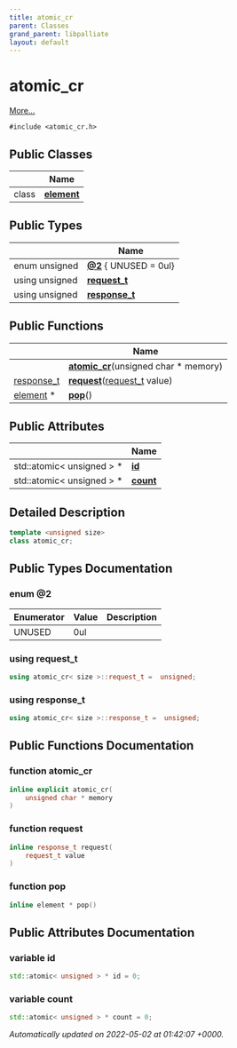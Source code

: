 ```yaml
---
title: atomic_cr
parent: Classes
grand_parent: libpalliate
layout: default
---
```


# atomic_cr



 [More...](#detailed-description)


`#include <atomic_cr.h>`

## Public Classes

|                | Name           |
| -------------- | -------------- |
| class | **[element](/libpalliate/generated/Classes/classatomic__cr_1_1element)**  |

## Public Types

|                | Name           |
| -------------- | -------------- |
| enum unsigned | **[@2](/libpalliate/generated/Classes/classatomic__cr#enum-@2)** { UNUSED = 0ul} |
| using unsigned | **[request_t](/libpalliate/generated/Classes/classatomic__cr#using-request-t)**  |
| using unsigned | **[response_t](/libpalliate/generated/Classes/classatomic__cr#using-response-t)**  |

## Public Functions

|                | Name           |
| -------------- | -------------- |
| | **[atomic_cr](/libpalliate/generated/Classes/classatomic__cr#function-atomic-cr)**(unsigned char * memory) |
| [response_t](/libpalliate/generated/Classes/classatomic__cr#using-response-t) | **[request](/libpalliate/generated/Classes/classatomic__cr#function-request)**([request_t](/libpalliate/generated/Classes/classatomic__cr#using-request-t) value) |
| [element](/libpalliate/generated/Classes/classatomic__cr_1_1element) * | **[pop](/libpalliate/generated/Classes/classatomic__cr#function-pop)**() |

## Public Attributes

|                | Name           |
| -------------- | -------------- |
| std::atomic< unsigned > * | **[id](/libpalliate/generated/Classes/classatomic__cr#variable-id)**  |
| std::atomic< unsigned > * | **[count](/libpalliate/generated/Classes/classatomic__cr#variable-count)**  |

## Detailed Description

```cpp
template <unsigned size>
class atomic_cr;
```

## Public Types Documentation

### enum @2

| Enumerator | Value | Description |
| ---------- | ----- | ----------- |
| UNUSED | 0ul|   |




### using request_t

```cpp
using atomic_cr< size >::request_t =  unsigned;
```


### using response_t

```cpp
using atomic_cr< size >::response_t =  unsigned;
```


## Public Functions Documentation

### function atomic_cr

```cpp
inline explicit atomic_cr(
    unsigned char * memory
)
```


### function request

```cpp
inline response_t request(
    request_t value
)
```


### function pop

```cpp
inline element * pop()
```


## Public Attributes Documentation

### variable id

```cpp
std::atomic< unsigned > * id = 0;
```


### variable count

```cpp
std::atomic< unsigned > * count = 0;
```



_Automatically updated on 2022-05-02 at 01:42:07 +0000._